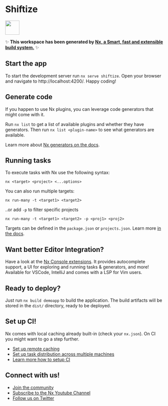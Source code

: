 # Shiftize

<a alt="Nx logo" href="https://nx.dev" target="_blank" rel="noreferrer"><img src="https://raw.githubusercontent.com/nrwl/nx/master/images/nx-logo.png" width="45"></a>

✨ **This workspace has been generated by [Nx, a Smart, fast and extensible build system.](https://nx.dev)** ✨


## Start the app

To start the development server run `nx serve shiftize`. Open your browser and navigate to http://localhost:4200/. Happy coding!


## Generate code

If you happen to use Nx plugins, you can leverage code generators that might come with it.

Run `nx list` to get a list of available plugins and whether they have generators. Then run `nx list <plugin-name>` to see what generators are available.

Learn more about [Nx generators on the docs](https://nx.dev/plugin-features/use-code-generators).

## Running tasks

To execute tasks with Nx use the following syntax:

```
nx <target> <project> <...options>
```

You can also run multiple targets:

```
nx run-many -t <target1> <target2>
```

..or add `-p` to filter specific projects

```
nx run-many -t <target1> <target2> -p <proj1> <proj2>
```

Targets can be defined in the `package.json` or `projects.json`. Learn more [in the docs](https://nx.dev/core-features/run-tasks).

## Want better Editor Integration?

Have a look at the [Nx Console extensions](https://nx.dev/nx-console). It provides autocomplete support, a UI for exploring and running tasks & generators, and more! Available for VSCode, IntelliJ and comes with a LSP for Vim users.

## Ready to deploy?

Just run `nx build demoapp` to build the application. The build artifacts will be stored in the `dist/` directory, ready to be deployed.

## Set up CI!

Nx comes with local caching already built-in (check your `nx.json`). On CI you might want to go a step further.

- [Set up remote caching](https://nx.dev/core-features/share-your-cache)
- [Set up task distribution across multiple machines](https://nx.dev/core-features/distribute-task-execution)
- [Learn more how to setup CI](https://nx.dev/recipes/ci)

## Connect with us!

- [Join the community](https://nx.dev/community)
- [Subscribe to the Nx Youtube Channel](https://www.youtube.com/@nxdevtools)
- [Follow us on Twitter](https://twitter.com/nxdevtools)

